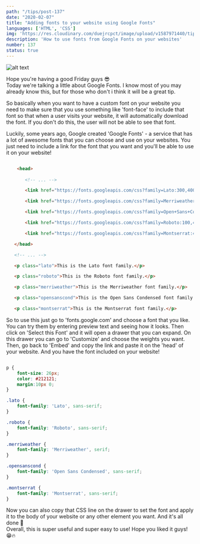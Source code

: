 ```yaml
---
path: "/tips/post-137"
date: "2020-02-07"
title: "Adding fonts to your website using Google Fonts"
languages: ['HTML', 'CSS']
img: 'https://res.cloudinary.com/duejrcpct/image/upload/v1587971440/tips/137-1_xounkt.png'
description: 'How to use fonts from Google Fonts on your websites'
number: 137
status: true
---
```


![alt text](https://res.cloudinary.com/duejrcpct/image/upload/v1587971441/tips/137-2_p8rfxc.png "Google Fonts")

Hope you're having a good Friday guys 😎  
Today we're talking a little about Google Fonts. I know most of you may already know this, but for those who don't i think it will be a great tip.

So basically when you want to have a custom font on your website you need to make sure that you use something like 'font-face' to include that font so that when a user visits your website, it will automatically download the font. If you don't do this, the user will not be able to see that font.

Luckily, some years ago, Google created 'Google Fonts' - a service that has a lot of awesome fonts that you can choose and use on your websites. You just need to include a link for the font that you want and you'll be able to use it on your website!

 ```html
 
     <head>
        
        <!-- ... -->

        <link href="https://fonts.googleapis.com/css?family=Lato:300,400,700,900&display=swap" rel="stylesheet">

        <link href="https://fonts.googleapis.com/css?family=Merriweather:300,400,900&display=swap" rel="stylesheet">

        <link href="https://fonts.googleapis.com/css?family=Open+Sans+Condensed:300,700&display=swap" rel="stylesheet">

        <link href="https://fonts.googleapis.com/css?family=Roboto:100,400,500,700&display=swap" rel="stylesheet">

        <link href="https://fonts.googleapis.com/css?family=Montserrat:400,500,800,900&display=swap" rel="stylesheet">

    </head>

    <!-- ... -->

    <p class="lato">This is the Lato font family.</p>

    <p class="roboto">This is the Roboto font family.</p>

    <p class="merriweather">This is the Merriweather font family.</p>

    <p class="opensanscond">This is the Open Sans Condensed font family.</p>

    <p class="montserrat">This is the Montserrat font family.</p>

 ```

So to use this just go to 'fonts.google.com' and choose a font that you like. You can try them by entering preview text and seeing how it looks. Then click on 'Select this Font' and it will open a drawer that you can expand. On this drawer you can go to 'Customize' and choose the weights you want. Then, go back to 'Embed' and copy the link and paste it on the 'head' of your website. And you have the font included on your website!

```css

p {
    font-size: 26px;
    color: #212121;
    margin:10px 0;
}

.lato {
    font-family: 'Lato', sans-serif;
}

.roboto {
    font-family: 'Roboto', sans-serif;
}

.merriweather {
    font-family: 'Merriweather', serif;
}

.opensanscond {
    font-family: 'Open Sans Condensed', sans-serif;
}

.montserrat {
    font-family: 'Montserrat', sans-serif;
}

```

Now you can also copy that CSS line on the drawer to set the font and apply it to the body of your website or any other element you want. And it's all done 🤘  
Overall, this is super useful and super easy to use! Hope you liked it guys! 😁🔥